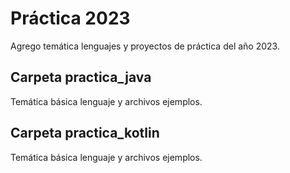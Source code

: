 # Práctica 2023
Agrego temática lenguajes y proyectos de práctica del año 2023.

## Carpeta practica_java

Temática básica lenguaje y archivos ejemplos. 

## Carpeta practica_kotlin

Temática básica lenguaje y archivos ejemplos.